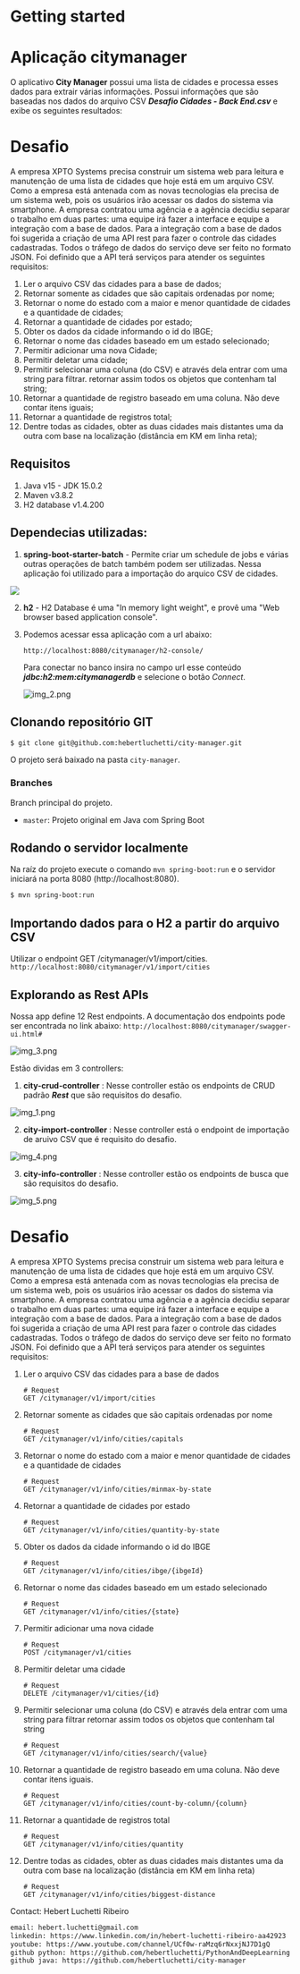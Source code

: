 # Getting started
# Aplicação citymanager 
O aplicativo **City Manager** possui uma lista de cidades e processa esses dados para extrair várias informações.
Possui informações que são baseadas nos dados do arquivo CSV _**Desafio Cidades - Back End.csv**_ e exibe os seguintes resultados:

# Desafio
A empresa XPTO Systems precisa construir um sistema web para leitura e manutenção de uma lista de cidades que hoje está em um arquivo CSV.
Como a empresa está antenada com as novas tecnologias ela precisa de um sistema web, pois os usuários irão acessar os dados do sistema via smartphone.
A empresa contratou uma agência e a agência decidiu separar o trabalho em duas partes: uma equipe irá fazer a interface e equipe a integração com a base de dados.
Para a integração com a base de dados foi sugerida a criação de uma API rest para fazer o controle das cidades cadastradas. Todos o tráfego de dados do serviço deve ser feito no formato JSON.
Foi definido que a API terá serviços para atender os seguintes requisitos:
1. Ler o arquivo CSV das cidades para a base de dados;
2. Retornar somente as cidades que são capitais ordenadas por nome;
3. Retornar o nome do estado com a maior e menor quantidade de cidades e a
   quantidade de cidades;
4. Retornar a quantidade de cidades por estado;
5. Obter os dados da cidade informando o id do IBGE;
6. Retornar o nome das cidades baseado em um estado selecionado;
7. Permitir adicionar uma nova Cidade;
8. Permitir deletar uma cidade;
9. Permitir selecionar uma coluna (do CSV) e através dela entrar com uma string para
   filtrar. retornar assim todos os objetos que contenham tal string;
10. Retornar a quantidade de registro baseado em uma coluna. Não deve contar itens
    iguais;
11. Retornar a quantidade de registros total;
12. Dentre todas as cidades, obter as duas cidades mais distantes uma da outra com base
    na localização (distância em KM em linha reta);

## Requisitos

1. Java v15 - JDK 15.0.2
2. Maven v3.8.2
3. H2 database v1.4.200

## Dependecias utilizadas: 
1. **spring-boot-starter-batch** - Permite criar um schedule de jobs e várias outras operações de batch também podem ser utilizadas. Nessa aplicação foi utilizado para a importação do arquico CSV de cidades.

![](img.png)

2. **h2** - H2 Database é uma "In memory light weight", e provê uma "Web browser based application console". 

3. Podemos acessar essa aplicação com a url abaixo: 
   ```
   http://localhost:8080/citymanager/h2-console/
   ```
   Para conectar no banco insira no campo url esse conteúdo **_jdbc:h2:mem:citymanagerdb_** e selecione o botão _Connect_.

    ![img_2.png](img_2.png)

## Clonando repositório GIT

```bash
$ git clone git@github.com:hebertluchetti/city-manager.git
```

O projeto será baixado na pasta `city-manager`.

### Branches

Branch principal do projeto.

* `master`: Projeto original em Java com Spring Boot

## Rodando o servidor localmente

Na raíz do projeto execute o comando `mvn spring-boot:run` e o servidor iniciará na porta 8080 (http://localhost:8080).
```bash
$ mvn spring-boot:run
```
## Importando dados para o H2 a partir do arquivo CSV

Utilizar o endpoint GET /citymanager​/v1​/import​/cities.
    ```
    http://localhost:8080/citymanager/v1/import/cities
    ```
## Explorando as Rest APIs ##
Nossa app define 12 Rest endpoints. 
A documentação dos endpoints pode ser encontrada no link abaixo: 
    ```
    http://localhost:8080/citymanager/swagger-ui.html#
    ```
    
![img_3.png](img_3.png)

Estão dividas em 3 controllers:
1. **city-crud-controller** :
    Nesse controller estão os endpoints de CRUD padrão **_Rest_** que são requisitos do desafio.

![img_1.png](img_1.png)

2. **city-import-controller** : 
   Nesse controller está o endpoint de importação de aruivo CSV que é requisito do desafio.

![img_4.png](img_4.png)

3. **city-info-controller** : 
   Nesse controller estão os endpoints de busca que são requisitos do desafio.

![img_5.png](img_5.png)

# Desafio
A empresa XPTO Systems precisa construir um sistema web para leitura e manutenção de uma lista de cidades que hoje está em um arquivo CSV.
Como a empresa está antenada com as novas tecnologias ela precisa de um sistema web, pois os usuários irão acessar os dados do sistema via smartphone.
A empresa contratou uma agência e a agência decidiu separar o trabalho em duas partes: uma equipe irá fazer a interface e equipe a integração com a base de dados.
Para a integração com a base de dados foi sugerida a criação de uma API rest para fazer o controle das cidades cadastradas. Todos o tráfego de dados do serviço deve ser feito no formato JSON.
Foi definido que a API terá serviços para atender os seguintes requisitos:

1. Ler o arquivo CSV das cidades para a base de dados
    ```
    # Request
    GET /citymanager​/v1​/import​/cities
    ```

2. Retornar somente as cidades que são capitais ordenadas por nome
    ```
    # Request
    GET ​/citymanager​/v1​/info​/cities​/capitals
    ```

3. Retornar o nome do estado com a maior e menor quantidade de cidades e a quantidade de cidades
    ```
    # Request
    GET /citymanager/v1/info/cities/minmax-by-state
    ```

4. Retornar a quantidade de cidades por estado
    ```
    # Request
    GET /citymanager/v1/info/cities/quantity-by-state
    ```
   
5. Obter os dados da cidade informando o id do IBGE
    ```
    # Request
    GET /citymanager/v1/info/cities/ibge/{ibgeId}
    ```

6. Retornar o nome das cidades baseado em um estado selecionado
    ```
    # Request
    GET /citymanager/v1/info/cities/{state}
    ```

7. Permitir adicionar uma nova cidade
    ```
    # Request
    POST /citymanager/v1/cities
    ```

8. Permitir deletar uma cidade
    ```
    # Request
    DELETE ​/citymanager​/v1​/cities​/{id}
    ```

9. Permitir selecionar uma coluna (do CSV) e através dela entrar com uma string para filtrar retornar assim todos os objetos que contenham tal string
    ```
    # Request
    GET /citymanager/v1/info/cities/search/{value}
    ```

10. Retornar a quantidade de registro baseado em uma coluna. Não deve contar itens iguais.
    ```
    # Request
    GET ​/citymanager​/v1​/info​/cities​/count-by-column​/{column}
    ```

11. Retornar a quantidade de registros total
    ```
    # Request
    GET /citymanager/v1/info/cities/quantity
    ```

12. Dentre todas as cidades, obter as duas cidades mais distantes uma da outra com base na localização (distância em KM em linha reta)
    ```
    # Request
    GET /citymanager​/v1​/info​/cities​/biggest-distance
    ```

Contact: Hebert Luchetti Ribeiro
```bash
email: hebert.luchetti@gmail.com
linkedin: https://www.linkedin.com/in/hebert-luchetti-ribeiro-aa42923
youtube: https://www.youtube.com/channel/UCf0w-raMzq6rNxxjNJ7D1gQ
github python: https://github.com/hebertluchetti/PythonAndDeepLearning
github java: https://github.com/hebertluchetti/city-manager
```
